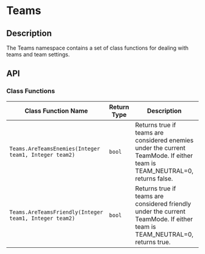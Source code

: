 # Teams

## Description

The Teams namespace contains a set of class functions for dealing with teams and team settings.

## API

### Class Functions 

| Class Function Name | Return Type | Description | Tags |
| -------------- | ----------- | ----------- | ---- |
| `Teams.AreTeamsEnemies(Integer team1, Integer team2)` | `bool` | Returns true if teams are considered enemies under the current TeamMode. If either team is TEAM_NEUTRAL=0, returns false. | None |
| `Teams.AreTeamsFriendly(Integer team1, Integer team2)` | `bool` | Returns true if teams are considered friendly under the current TeamMode. If either team is TEAM_NEUTRAL=0, returns true. | None |
